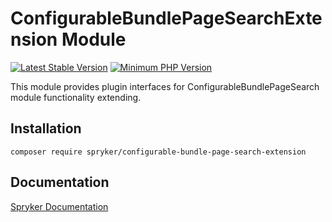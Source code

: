 # ConfigurableBundlePageSearchExtension Module
[![Latest Stable Version](https://poser.pugx.org/spryker/configurable-bundle-page-search-extension/v/stable.svg)](https://packagist.org/packages/spryker/configurable-bundle-page-search-extension)
[![Minimum PHP Version](https://img.shields.io/badge/php-%3E%3D%208.3-8892BF.svg)](https://php.net/)

This module provides plugin interfaces for ConfigurableBundlePageSearch module functionality extending.

## Installation

```
composer require spryker/configurable-bundle-page-search-extension
```

## Documentation

[Spryker Documentation](https://docs.spryker.com)
